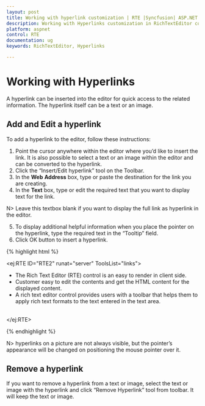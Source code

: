 ```yaml
---
layout: post
title: Working with hyperlink customization | RTE |Syncfusion| ASP.NET
description: Working with Hyperlinks customization in RichTextEditor control
platform: aspnet
control: RTE
documentation: ug
keywords: RichTextEditor, Hyperlinks

---
```

# Working with Hyperlinks

A hyperlink can be inserted into the editor for quick access to the related information. The hyperlink itself can be a text or an image.

## Add and Edit a hyperlink

To add a hyperlink to the editor, follow these instructions:

1. Point the cursor anywhere within the editor where you’d like to insert the link. It is also possible to select a text or an image within the editor and can be converted to the hyperlink.
2. Click the “Insert/Edit hyperlink” tool on the Toolbar.
3. In the **Web** **Address** box, type or paste the destination for the link you are creating.
4. In the **Text** box, type or edit the required text that you want to display text for the link. 

N> Leave this textbox blank if you want to display the full link as hyperlink in the editor.

5. To display additional helpful information when you place the pointer on the hyperlink, type the required text in the “Tooltip” field.
6. Click OK button to insert a hyperlink.

{% highlight html %}

<ej:RTE ID="RTE2" runat="server" ToolsList="links">
    <RTEContent>
        <ul>
            <li>The Rich Text Editor  (RTE) control is an easy to render in client side. </li>
            <li>Customer easy to edit the contents and get the HTML content for the displayed content. </li>
            <li> A rich text editor control provides users with a toolbar that helps them to apply rich text formats to the text entered  in the text area.</li>
        </ul>       
    </RTEContent>
    <Tools Links="createLink,removeLink"> </Tools>
</ej:RTE>

{% endhighlight %}

N> hyperlinks on a picture are not always visible, but the pointer’s appearance will be changed on positioning the mouse pointer over it.

## Remove a hyperlink

If you want to remove a hyperlink from a text or image, select the text or image with the hyperlink and click “Remove Hyperlink” tool from toolbar. It will keep the text or image.
